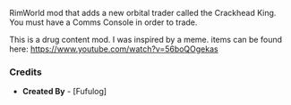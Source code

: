 RimWorld mod that adds a new orbital trader called the Crackhead King. 
You must have a Comms Console in order to trade.

This is a drug content mod. I was inspired by a meme. items can be found here:
https://www.youtube.com/watch?v=56boQOgekas


### Credits

- **Created By** - [Fufulog]
